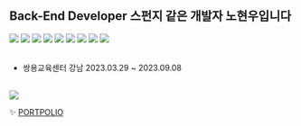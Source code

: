 <h2>Back-End Developer 스펀지 같은 개발자 노현우입니다</h2>
<div>
  <img src="https://img.shields.io/badge/Java-007396?style=flat&logo=Java&logoColor=white" />
  <img src="https://img.shields.io/badge/SPRING-6DB33F?style=flat&logo=SPRING&logoColor=white"/>
  <img src="https://img.shields.io/badge/HTML5-E34F26?style=flat&logo=HTML5&logoColor=white" />
  <img src="https://img.shields.io/badge/CSS3-1572B6?style=flat&logo=CSS3&logoColor=white" />
  <img src="https://img.shields.io/badge/Bootstrap-7952B3?style=flat&logo=Bootstrap&logoColor=white" />
  <img src="https://img.shields.io/badge/JavaScript-F7DF1E?style=flat&logo=JavaScript&logoColor=white" />
  <img src="https://img.shields.io/badge/jQuery-0769AD?style=flat&logo=jQuery&logoColor=white" />
  <img src="https://img.shields.io/badge/ORACLE-F80000?style=flat&logo=ORACLE&logoColor=white"/>
  <img src="https://img.shields.io/badge/Mybatis-000000?style=flat&logo=Fluentd&logoColor=white" />
</div>
<br>
<ul>
  <li>쌍용교육센터 강남 2023.03.29 ~ 2023.09.08</li>
</ul>
<br>
<img src="https://github-readme-stats.vercel.app/api/top-langs/?username=vananaHope&layout=compact"><br>
<p>✨ <a href="https://www.notion.so/9e636cdc82a5488499930c33751751fb?pvs=4">PORTPOLIO</a></p>

